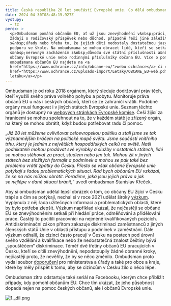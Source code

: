 ```yaml
---
title: Česká republika 20 let součástí Evropské unie. Co dělá ombudsman pro občany EU?
date: 2024-04-30T08:48:15.927Z
vystupy:
  - tz
perex: >
  <p>Ombudsman pomáhá občanům EU, ať už jsou znevýhodnění v&nbsp;práci, když
  žádají o rodičovský příspěvek nebo důchod, případně řeší jiné záležitosti
  s&nbsp;úřady nebo třeba to, že jejich děti nedostaly dostatečnou jazykovou
  podporu ve škole. Na ombudsmana se mohou obracet lidé, kteří se setkali
  s&nbsp;nerovným zacházením z&nbsp;důvodu své státní příslušnosti a&nbsp;jsou
  občany Evropské unie nebo rodinnými příslušníky občana EU. Více o pomoci
  ombudsmana občanům EU najdete na <a
  href="https://www.ochrance.cz/info/obcane-eu/">webu ochránce</a> či v&nbsp;<a
  href="https://www.ochrance.cz/uploads-import/Letaky/OBCANE_EU-web.pdf">informačním
  letáku</a></p>
---
```

<p>Ombudsman je od roku 2018 orgánem, který sleduje dodržování práv těch, kteří využili svého práva volného pohybu a pobytu. Monitoruje práva občanů EU u nás i českých občanů, kteří se ze zahraničí vrátili. Podobné orgány musí fungovat i v&nbsp;jiných státech Evropské unie. Seznam těchto orgánů je dostupný na&nbsp;<a href="http://ec.europa.eu/social/main.jsp?catId=1277&amp;langId=en">webových stránkách Evropské komise</a>. Češi žijící za hranicemi se mohou spolehnout na to, že v&nbsp;každém státě je zřízený orgán, na který se mohou obrátit, když budou potřebovat radu či pomoc.</p>

<p>&bdquo;<em>Již 20 let můžeme ovlivňovat celoevropskou politiku a stali jsme se tak významnějším hráčem na politické mapě světa. Jsme součástí vnitřního trhu, který je jedním z&nbsp;největších hospodářských celků na světě. Naši podnikatelé mohou prodávat své výrobky a služby v&nbsp;ostatních státech, lidé se mohou stěhovat za prací, studiem nebo jen tak. Mohou žít v&nbsp;jiných státech bez složitých formalit a podmínek a mohou se pak také bez problému vrátit zpátky do Česka. Přesto se však občané Evropské unie potýkají s&nbsp;řadou problematických situací. Rád bych občanům EU vzkázal, že se na nás můžou obrátit. Poradíme, jaká jsou jejich práva a&nbsp;jak se&nbsp;nejlépe v&nbsp;dané situaci bránit</em>,&ldquo; uvedl ombudsman Stanislav Křeček.</p>

<p>Aby si ombudsman udělal lepší obrázek o tom, co občany EU žijící v&nbsp;Česku trápí a s&nbsp;čím se potýkají, nechal si v&nbsp;roce 2021 udělat široký <a href="https://www.ochrance.cz/uploads-import/ESO/VOP-Studie-MindBridge.pdf">výzkum</a>. Vyplynula z&nbsp;něj řada užitečných informací a problematických oblastí, které by bylo potřeba zlepšit. Výzkum například ukázal, že nejčastěji se občané EU se znevýhodněním setkali při hledání práce, odměňování a přidělování práce. Častěji to pocítili pracovníci na nejméně kvalifikovaných pozicích. Antidiskriminační zákon přitom zakazuje diskriminaci zaměstnanců z&nbsp;jiných členských států Unie v&nbsp;oblasti přístupu a&nbsp;podmínek v&nbsp;zaměstnání. Dále výzkum odhalil, že cizinci často pracují v Česku na postech pod úrovní svého vzdělání a kvalifikace nebo že nedostatečná znalost češtiny bývá &bdquo;spouštěčem&ldquo; diskriminace. Téměř dvě třetiny občanů EU pracujících v Česku, kteří se cítili znevýhodnění, nepodstoupily žádné obranné kroky, nejčastěji proto, že nevěřily, že by se něco změnilo. Ombudsman proto vydal soubor <a href="https://www.ochrance.cz/uploads-import/ESO/doporuceni-obcane-eu-v-cesku.pdf">doporučení</a> pro ministerstva a úřady a také pro obce a kraje, které by měly přispět k&nbsp;tomu, aby se cizincům v&nbsp;Česku žilo o něco lépe.</p>

<p>Ombudsman zítra odstartuje také seriál na Facebooku, kterým chce přiblížit případy, kdy pomohl občanům EU. Chce tím ukázat, že jeho působnost dopadá nejen na pomoc českých občanů, ale i občanů Evropské unie.</p>

<p><img alt="1._dil.png" src="https://www.ochrance.cz/aktualne/ceska_republika_20_let_soucasti_evropske_unie-_co_dela_ombudsman_pro_obcany_eu/1._dil.png" /></p>

<p>&nbsp;</p>
